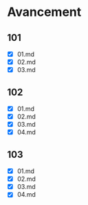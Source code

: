 # Avancement 

## 101
- [x] 01.md
- [x] 02.md
- [x] 03.md

## 102
- [x] 01.md
- [x] 02.md
- [x] 03.md
- [x] 04.md

## 103
- [x] 01.md
- [x] 02.md
- [x] 03.md
- [x] 04.md
